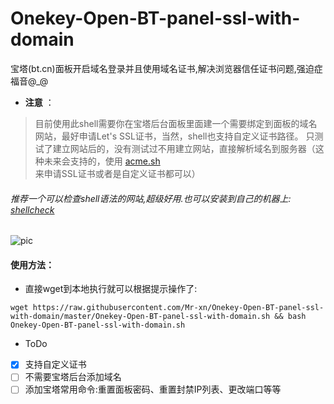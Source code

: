 # Onekey-Open-BT-panel-ssl-with-domain
宝塔(bt.cn)面板开启域名登录并且使用域名证书,解决浏览器信任证书问题,强迫症福音@_@

* **注意** ：
> 目前使用此shell需要你在宝塔后台面板里面建一个需要绑定到面板的域名网站，最好申请Let's SSL证书，当然，shell也支持自定义证书路径。
> 只测试了建立网站后的，没有测试过不用建立网站，直接解析域名到服务器（这种未来会支持的，使用 [acme.sh](https://github.com/Neilpang/acme.sh) 来申请SSL证书或者是自定义证书都可以）

###### 推荐一个可以检查shell语法的网站,超级好用.也可以安装到自己的机器上:  [shellcheck](https://www.shellcheck.net/)

![pic](https://raw.githubusercontent.com/Mr-xn/Onekey-Open-BT-panel-ssl-with-domain/master/shotpic_2018-08-22_12-54-16.png)

#### 使用方法：
-  直接wget到本地执行就可以根据提示操作了:  
``` shell
wget https://raw.githubusercontent.com/Mr-xn/Onekey-Open-BT-panel-ssl-with-domain/master/Onekey-Open-BT-panel-ssl-with-domain.sh && bash Onekey-Open-BT-panel-ssl-with-domain.sh
```

* ToDo
- [x] 支持自定义证书
- [ ] 不需要宝塔后台添加域名
- [ ] 添加宝塔常用命令:重置面板密码、重置封禁IP列表、更改端口等等
